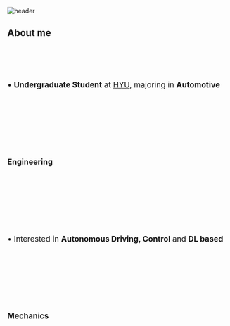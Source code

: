 ![header](https://capsule-render.vercel.app/api?type=venom&color=gradient&height=120&section=header&text=welcome%20to%20skcworld)

## About me
<span style="font-size: 1.25em; line-height: 10.0;"> • <strong>Undergraduate Student</strong> at <a href="https://hanyang.ac.kr/">HYU</a>, majoring in <strong>Automotive Engineering</strong> </span><br>
<span style="font-size: 1.25em; line-height: 10.0;"> • Interested in <strong>Autonomous Driving, Control</strong> and <strong>DL based Mechanics</strong> </span><br>



